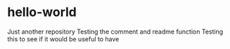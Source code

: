 # hello-world
Just another repository
Testing the comment and readme function
Testing this to see if it would be useful to have
